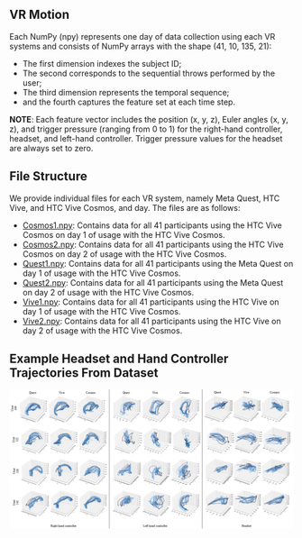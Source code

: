 ## VR Motion 

Each NumPy (npy) represents one day of data collection using each VR systems and consists of NumPy arrays with the shape (41, 10, 135, 21): 

* The first dimension indexes the subject ID;
* The second corresponds to the sequential throws performed by the user;
* The third dimension represents the temporal sequence;
* and the fourth captures the feature set at each time step. 

**NOTE**: Each feature vector includes the position (x, y, z), Euler angles (x, y, z), and trigger pressure (ranging from 0 to 1) for the right-hand controller, headset, and left-hand controller. Trigger pressure values for the headset are always set to zero.

## File Structure
We provide individual files for each VR system, namely Meta Quest, HTC Vive, and HTC Vive Cosmos, and day. The files are as follows:

+ [Cosmos1.npy](Cosmos1.npy): Contains data for all 41 participants using the HTC Vive Cosmos on day 1 of usage with the HTC Vive Cosmos.
+ [Cosmos2.npy](Cosmos2.npy): Contains data for all 41 participants using the HTC Vive Cosmos on day 2 of usage with the HTC Vive Cosmos.
+ [Quest1.npy](Quest1.npy): Contains data for all 41 participants using the Meta Quest on day 1 of usage with the HTC Vive Cosmos.
+ [Quest2.npy](Quest1.npy): Contains data for all 41 participants using the Meta Quest on day 2 of usage with the HTC Vive Cosmos.
+ [Vive1.npy](Vive1.npy): Contains data for all 41 participants using the HTC Vive on day 1 of usage with the HTC Vive Cosmos.
+ [Vive2.npy](Vive2.npy): Contains data for all 41 participants using the HTC Vive on day 2 of usage with the HTC Vive Cosmos.

## Example Headset and Hand Controller Trajectories From Dataset

![](/figs/vrmotion/trajectories.png)
